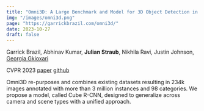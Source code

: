 ```yaml
---
title: "Omni3D: A Large Benchmark and Model for 3D Object Detection in the Wild"
img: "/images/omni3d.png"
page: "https://garrickbrazil.com/omni3d/"
date: 2023-10-27
draft: false
---
```

Garrick Brazil, Abhinav Kumar, **Julian Straub**, Nikhila Ravi, Justin Johnson, [Georgia Gkioxari](https://gkioxari.github.io)

CVPR 2023
[paper](http://openaccess.thecvf.com/content/CVPR2023/papers/Brazil_Omni3D_A_Large_Benchmark_and_Model_for_3D_Object_Detection_CVPR_2023_paper.pdf)
[github](https://github.com/facebookresearch/omni3d)

Omni3D re-purposes and combines existing datasets resulting in 234k images annotated with more than 3 million instances and 98 categories.
We propose a model, called Cube R-CNN, designed to generalize across camera and scene types with a unified approach.
